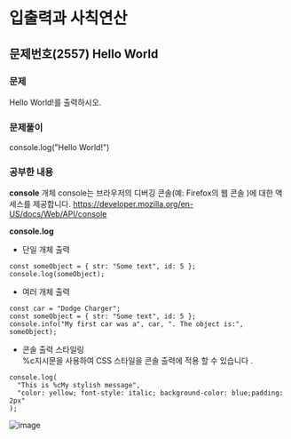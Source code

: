 # 입출력과 사칙연산

## 문제번호(2557) Hello World

### 문제
Hello World!를 출력하시오.

### 문제풀이
console.log("Hello World!")

### 공부한 내용
**console**
개체 console는 브라우저의 디버깅 콘솔(예: Firefox의 웹 콘솔 )에 대한 액세스를 제공합니다.
https://developer.mozilla.org/en-US/docs/Web/API/console

**console.log**
- 단일 개체 출력
```
const someObject = { str: "Some text", id: 5 };
console.log(someObject);
```
- 여러 개체 출력
```
const car = "Dodge Charger";
const someObject = { str: "Some text", id: 5 };
console.info("My first car was a", car, ". The object is:", someObject);
```
- 콘솔 출력 스타일링  
%c지시문을 사용하여 CSS 스타일을 콘솔 출력에 적용 할 수 있습니다 .
```
console.log(
  "This is %cMy stylish message",
  "color: yellow; font-style: italic; background-color: blue;padding: 2px"
);

```
![image](https://github.com/JavaScript-Coding-Test-Study/che/assets/132250432/6d5c1eb4-afc3-4f23-9ac1-810cea3bf13c)
